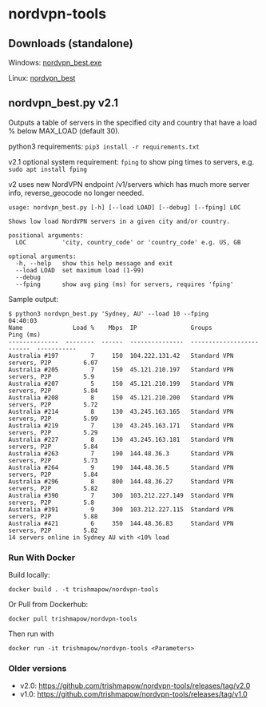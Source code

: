 # nordvpn-tools

## Downloads (standalone)
Windows: [nordvpn_best.exe](dist/nordvpn_best.exe)

Linux: [nordvpn_best](dist/nordvpn_best)

## nordvpn_best.py v2.1
Outputs a table of servers in the specified city and country that have a load % below MAX_LOAD (default 30). 

python3 requirements: `pip3 install -r requirements.txt`

v2.1 optional system requirement: `fping` to show ping times to servers, e.g. `sudo apt install fping`

v2 uses new NordVPN endpoint /v1/servers which has much more server info, reverse_geocode no longer needed.

```
usage: nordvpn_best.py [-h] [--load LOAD] [--debug] [--fping] LOC

Shows low load NordVPN servers in a given city and/or country.

positional arguments:
  LOC          'city, country_code' or 'country_code' e.g. US, GB

optional arguments:
  -h, --help   show this help message and exit
  --load LOAD  set maximum load (1-99)
  --debug
  --fping      show avg ping (ms) for servers, requires 'fping'
```

Sample output:
```
$ python3 nordvpn_best.py 'Sydney, AU' --load 10 --fping                                                                                    04:40:03
Name              Load %    Mbps  IP               Groups                       Ping (ms)
--------------  --------  ------  ---------------  -------------------------  -----------
Australia #197         7     150  104.222.131.42   Standard VPN servers, P2P         6.07
Australia #205         7     150  45.121.210.197   Standard VPN servers, P2P         5.9
Australia #207         5     150  45.121.210.199   Standard VPN servers, P2P         5.84
Australia #208         8     150  45.121.210.200   Standard VPN servers, P2P         5.72
Australia #214         8     130  43.245.163.165   Standard VPN servers, P2P         5.99
Australia #219         7     130  43.245.163.171   Standard VPN servers, P2P         5.29
Australia #227         8     130  43.245.163.181   Standard VPN servers, P2P         5.84
Australia #263         7     190  144.48.36.3      Standard VPN servers, P2P         5.73
Australia #264         9     190  144.48.36.5      Standard VPN servers, P2P         5.84
Australia #296         8     800  144.48.36.27     Standard VPN servers, P2P         5.82
Australia #390         7     300  103.212.227.149  Standard VPN servers, P2P         5.8
Australia #391         9     300  103.212.227.115  Standard VPN servers, P2P         5.88
Australia #421         6     350  144.48.36.83     Standard VPN servers, P2P         5.82
14 servers online in Sydney AU with <10% load
```

### Run With Docker

Build locally:
```shell
docker build . -t trishmapow/nordvpn-tools
```
Or Pull from Dockerhub:
```shell
docker pull trishmapow/nordvpn-tools
```
Then run with
```shell
docker run -it trishmapow/nordvpn-tools <Parameters>
```

### Older versions
- v2.0: https://github.com/trishmapow/nordvpn-tools/releases/tag/v2.0
- v1.0: https://github.com/trishmapow/nordvpn-tools/releases/tag/v1.0
